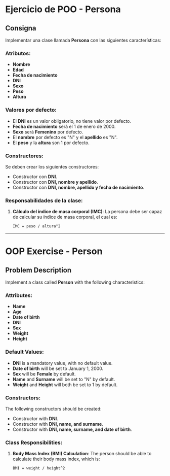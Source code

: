 # Ejercicio de POO - Persona

## Consigna

Implementar una clase llamada **Persona** con las siguientes características:

### Atributos:
- **Nombre**  
- **Edad**  
- **Fecha de nacimiento**  
- **DNI**  
- **Sexo**  
- **Peso**  
- **Altura**

### Valores por defecto:
- El **DNI** es un valor obligatorio, no tiene valor por defecto.
- **Fecha de nacimiento** será el 1 de enero de 2000.
- **Sexo** será **Femenino** por defecto.
- El **nombre** por defecto es "N" y el **apellido** es "N".
- El **peso** y la **altura** son 1 por defecto.

### Constructores:
Se deben crear los siguientes constructores:
- Constructor con **DNI**.
- Constructor con **DNI, nombre y apellido**.
- Constructor con **DNI, nombre, apellido y fecha de nacimiento**.

### Responsabilidades de la clase:
1. **Cálculo del índice de masa corporal (IMC)**: La persona debe ser capaz de calcular su índice de masa corporal, el cual es:  
   ```markdown
   IMC = peso / altura^2
------------------------------------------------------------------------------------------------------------------------------
# OOP Exercise - Person

## Problem Description

Implement a class called **Person** with the following characteristics:

### Attributes:
- **Name**  
- **Age**  
- **Date of birth**  
- **DNI**  
- **Sex**  
- **Weight**  
- **Height**

### Default Values:
- **DNI** is a mandatory value, with no default value.
- **Date of birth** will be set to January 1, 2000.
- **Sex** will be **Female** by default.
- **Name** and **Surname** will be set to "N" by default.
- **Weight** and **Height** will both be set to 1 by default.

### Constructors:
The following constructors should be created:
- Constructor with **DNI**.
- Constructor with **DNI, name, and surname**.
- Constructor with **DNI, name, surname, and date of birth**.

### Class Responsibilities:
1. **Body Mass Index (BMI) Calculation**: The person should be able to calculate their body mass index, which is:  
   ```markdown
   BMI = weight / height^2
